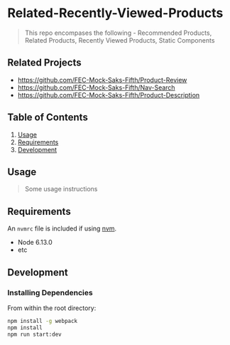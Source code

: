 # Related-Recently-Viewed-Products

> This repo encompases the following - Recommended Products, Related Products, Recently Viewed Products, Static Components

## Related Projects

  - https://github.com/FEC-Mock-Saks-Fifth/Product-Review
  - https://github.com/FEC-Mock-Saks-Fifth/Nav-Search
  - https://github.com/FEC-Mock-Saks-Fifth/Product-Description

## Table of Contents

1. [Usage](#Usage)
1. [Requirements](#requirements)
1. [Development](#development)

## Usage

> Some usage instructions

## Requirements

An `nvmrc` file is included if using [nvm](https://github.com/creationix/nvm).

- Node 6.13.0
- etc

## Development

### Installing Dependencies

From within the root directory:

```sh
npm install -g webpack
npm install
npm run start:dev
```